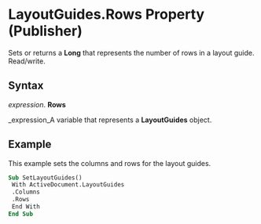 
# LayoutGuides.Rows Property (Publisher)

Sets or returns a  **Long** that represents the number of rows in a layout guide. Read/write.


## Syntax

 _expression_. **Rows**

 _expression_A variable that represents a  **LayoutGuides** object.


## Example

This example sets the columns and rows for the layout guides.


```vb
Sub SetLayoutGuides() 
 With ActiveDocument.LayoutGuides 
 .Columns 
 .Rows 
 End With 
End Sub
```

